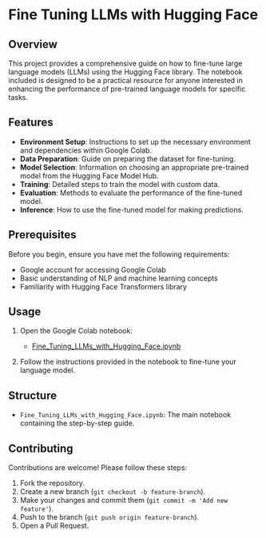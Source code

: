 # Fine Tuning LLMs with Hugging Face

## Overview

This project provides a comprehensive guide on how to fine-tune large language models (LLMs) using the Hugging Face library. The notebook included is designed to be a practical resource for anyone interested in enhancing the performance of pre-trained language models for specific tasks.

## Features

- **Environment Setup**: Instructions to set up the necessary environment and dependencies within Google Colab.
- **Data Preparation**: Guide on preparing the dataset for fine-tuning.
- **Model Selection**: Information on choosing an appropriate pre-trained model from the Hugging Face Model Hub.
- **Training**: Detailed steps to train the model with custom data.
- **Evaluation**: Methods to evaluate the performance of the fine-tuned model.
- **Inference**: How to use the fine-tuned model for making predictions.

## Prerequisites

Before you begin, ensure you have met the following requirements:

- Google account for accessing Google Colab
- Basic understanding of NLP and machine learning concepts
- Familiarity with Hugging Face Transformers library

## Usage

1. Open the Google Colab notebook:
    - [Fine_Tuning_LLMs_with_Hugging_Face.ipynb]([https://colab.research.google.com/drive/1DtIK8E3y1ecPnF-OYLi-DhAeKVNy5kou#scrollTo=WVa0caPZlogN])

2. Follow the instructions provided in the notebook to fine-tune your language model.

## Structure

- `Fine_Tuning_LLMs_with_Hugging_Face.ipynb`: The main notebook containing the step-by-step guide.

## Contributing

Contributions are welcome! Please follow these steps:

1. Fork the repository.
2. Create a new branch (`git checkout -b feature-branch`).
3. Make your changes and commit them (`git commit -m 'Add new feature'`).
4. Push to the branch (`git push origin feature-branch`).
5. Open a Pull Request.
